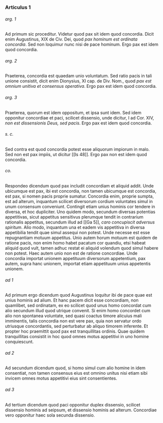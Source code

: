 ### Articulus 1

###### arg. 1
Ad primum sic proceditur. Videtur quod pax sit idem quod concordia. Dicit enim Augustinus, XIX de Civ. Dei, quod *pax hominum est ordinata concordia*. Sed non loquimur nunc nisi de pace hominum. Ergo pax est idem quod concordia.

###### arg. 2
Praeterea, concordia est quaedam unio voluntatum. Sed ratio pacis in tali unione consistit, dicit enim Dionysius, XI cap. de Div. Nom., quod *pax est omnium unitiva et consensus operativa*. Ergo pax est idem quod concordia.

###### arg. 3
Praeterea, quorum est idem oppositum, et ipsa sunt idem. Sed idem opponitur concordiae et paci, scilicet dissensio, unde dicitur, I ad Cor. XIV, *non est dissensionis Deus, sed pacis*. Ergo pax est idem quod concordia.

###### s. c.
Sed contra est quod concordia potest esse aliquorum impiorum in malo. Sed non est pax impiis, ut dicitur [[Is 48]]. Ergo pax non est idem quod concordia.

###### co.
Respondeo dicendum quod pax includit concordiam et aliquid addit. Unde ubicumque est pax, ibi est concordia, non tamen ubicumque est concordia, est pax, si nomen pacis proprie sumatur. Concordia enim, proprie sumpta, est ad alterum, inquantum scilicet diversorum cordium voluntates simul in unum consensum conveniunt. Contingit etiam unius hominis cor tendere in diversa, et hoc dupliciter. Uno quidem modo, secundum diversas potentias appetitivas, sicut appetitus sensitivus plerumque tendit in contrarium rationalis appetitus, secundum illud ad [[Ga 5]], *caro concupiscit adversus spiritum*. Alio modo, inquantum una et eadem vis appetitiva in diversa appetibilia tendit quae simul assequi non potest. Unde necesse est esse repugnantiam motuum appetitus. Unio autem horum motuum est quidem de ratione pacis, non enim homo habet pacatum cor quandiu, etsi habeat aliquid quod vult, tamen adhuc restat ei aliquid volendum quod simul habere non potest. Haec autem unio non est de ratione concordiae. Unde concordia importat unionem appetituum diversorum appetentium, pax autem, supra hanc unionem, importat etiam appetituum unius appetentis unionem.

###### ad 1
Ad primum ergo dicendum quod Augustinus loquitur ibi de pace quae est unius hominis ad alium. Et hanc pacem dicit esse concordiam, non quamlibet, sed ordinatam, ex eo scilicet quod unus homo concordat cum alio secundum illud quod utrique convenit. Si enim homo concordet cum alio non spontanea voluntate, sed quasi coactus timore alicuius mali imminentis, talis concordia non est vere pax, quia non servatur ordo utriusque concordantis, sed perturbatur ab aliquo timorem inferente. Et propter hoc praemittit quod pax est tranquillitas ordinis. Quae quidem tranquillitas consistit in hoc quod omnes motus appetitivi in uno homine conquiescunt.

###### ad 2
Ad secundum dicendum quod, si homo simul cum alio homine in idem consentiat, non tamen consensus eius est omnino unitus nisi etiam sibi invicem omnes motus appetitivi eius sint consentientes.

###### ad 3
Ad tertium dicendum quod paci opponitur duplex dissensio, scilicet dissensio hominis ad seipsum, et dissensio hominis ad alterum. Concordiae vero opponitur haec sola secunda dissensio.

